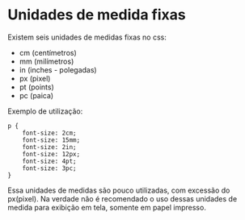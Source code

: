 # Unidades de medida fixas

Existem seis unidades de medidas fixas no css:
- cm (centímetros)
- mm (milímetros) 
- in (inches - polegadas) 
- px (pixel)
- pt (points)
- pc (paica)

Exemplo de utilização:

    p {
        font-size: 2cm;
        font-size: 15mm;
        font-size: 2in;
        font-size: 12px;
        font-size: 4pt;
        font-size: 3pc;
    }

Essa unidades de medidas são pouco utilizadas, com excessão do px(pixel). Na verdade não é recomendado o uso dessas unidades de medida para exibição em tela, somente em papel impresso.